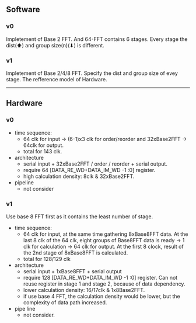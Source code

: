 ## Software
### v0
Impletement of Base 2 FFT. And 64-FFT contains 6 stages. Every stage the dist(⬆) and group size(n)(⬇) is different. 
### v1
Impletement of Base 2/4/8 FFT. Specify the dist and group size of evey stage. The refference model of Hardware. 

---

## Hardware
### v0
- time sequence: 
   - 64 clk for input -> (6-1)x3 clk for order/reorder and 32xBase2FFT -> 64clk for output.
   - total for 143 clk.
- architecture
   - serial input + 32xBase2FFT / order / reorder + serial output.
   - require 64 [DATA_RE_WD+DATA_IM_WD -1 :0] register. 
   - high calculation density: 8clk & 32xBase2FFT.
- pipeline
   - not consider
   
### v1
Use base 8 FFT first as it contains the least number of stage.
- time sequence:
   - 64 clk for input, at the same time gathering 8xBase8FFT data. At the last 8 clk of the 64 clk, eight groups of Base8FFT data is ready -> 1 clk for calculation -> 64 clk for output. At the first 8 clock, result of the 2nd stage of 8xBase8FFT is calculated.
   - total for 128/129 clk
- architecture
   - serial input + 1xBase8FFT + serial output
   - require 128 [DATA_RE_WD+DATA_IM_WD -1 :0] register. Can not reuse register in stage 1 and stage 2, because of data dependency. 
   - lower calculation density: 16/17clk & 1x8Base2FFT.
   - if use base 4 FFT, the calculation density would be lower, but the complexity of data path increased. 
- pipe line
   - not consider. 

